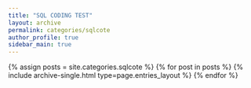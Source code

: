 ```yaml
---
title: "SQL CODING TEST"
layout: archive
permalink: categories/sqlcote
author_profile: true
sidebar_main: true
---
```


{% assign posts = site.categories.sqlcote %}
{% for post in posts %} {% include archive-single.html type=page.entries_layout %} {% endfor %}
